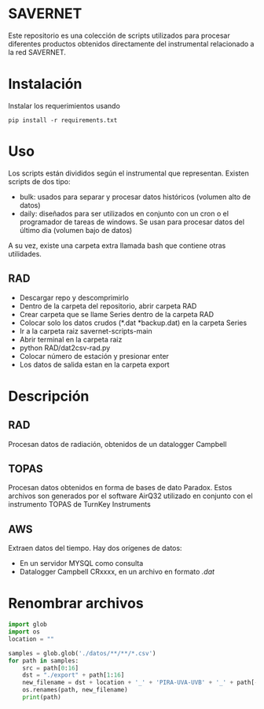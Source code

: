 # SAVERNET
Este repositorio es una colección de scripts utilizados para procesar diferentes productos obtenidos directamente del instrumental relacionado a la red SAVERNET.

# Instalación
Instalar los requerimientos usando

```
pip install -r requirements.txt
```

# Uso
Los scripts están divididos según el instrumental que representan. Existen scripts de dos tipo:
- bulk: usados para separar y procesar datos históricos (volumen alto de datos)
- daily: diseñados para ser utilizados en conjunto con un cron o el programador de tareas de windows. Se usan para procesar datos del último dia (volumen bajo de datos)

A su vez, existe una carpeta extra llamada bash que contiene otras utilidades.

## RAD
- Descargar repo y descomprimirlo
- Dentro de la carpeta del repositorio, abrir carpeta RAD
- Crear carpeta que se llame Series dentro de la carpeta RAD
- Colocar solo los datos crudos (*.dat *backup.dat) en la carpeta Series
- Ir a la carpeta raiz savernet-scripts-main
- Abrir terminal en la carpeta raiz
- python RAD/dat2csv-rad.py
- Colocar número de estación y presionar enter
- Los datos de salida estan en la carpeta export

# Descripción 

## RAD
Procesan datos de radiación, obtenidos de un datalogger Campbell

## TOPAS
Procesan datos obtenidos en forma de bases de dato Paradox. Estos archivos son generados por el software AirQ32 utilizado en conjunto con el instrumento TOPAS de TurnKey Instruments

## AWS
Extraen datos del tiempo. Hay dos orígenes de datos:
- En un servidor MYSQL como consulta
- Datalogger Campbell CRxxxx, en un archivo en formato *.dat*

# Renombrar archivos
```python
import glob
import os
location = ""

samples = glob.glob('./datos/**/**/*.csv')
for path in samples:
    src = path[0:16]
    dst = "./export" + path[1:16]
    new_filename = dst + location + '_' + 'PIRA-UVA-UVB' + '_' + path[-14:]
    os.renames(path, new_filename)
    print(path)
```

